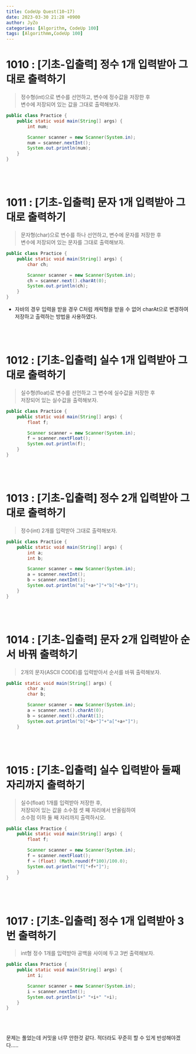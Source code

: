 ```yaml
---
title: CodeUp Quest(10~17)
date: 2023-03-30 21:28 +0900
author: JyZo
categories: [Algorithm, CodeUp 100]
tags: [Algorithmm,CodeUp 100]
---
```


# 1010 : [기초-입출력] 정수 1개 입력받아 그대로 출력하기
>정수형(int)으로 변수를 선언하고, 변수에 정수값을 저장한 후  
>변수에 저장되어 있는 값을 그대로 출력해보자. 

```java
public class Practice {
    public static void main(String[] args) {
        int num;

        Scanner scanner = new Scanner(System.in);
        num = scanner.nextInt();
        System.out.println(num);
    }
}
```
<br/>
<br/>

# 1011 : [기초-입출력] 문자 1개 입력받아 그대로 출력하기
>문자형(char)으로 변수를 하나 선언하고, 변수에 문자를 저장한 후  
>변수에 저장되어 있는 문자를 그대로 출력해보자.  

```java
public class Practice {
    public static void main(String[] args) {
        char ch;

        Scanner scanner = new Scanner(System.in);
        ch = scanner.next().charAt(0);
        System.out.println(ch);
    }
}
```
* 자바의 경우 입력을 받을 경우 C처럼 캐릭형을 받을 수 없어 charAt으로 변경하여  
저장하고 출력하는 방법을 사용하였다. 

<br/>
<br/>

# 1012 : [기초-입출력] 실수 1개 입력받아 그대로 출력하기
>실수형(float)로 변수를 선언하고 그 변수에 실수값을 저장한 후  
>저장되어 있는 실수값을 출력해보자.

```java
public class Practice {
    public static void main(String[] args) {
        float f;

        Scanner scanner = new Scanner(System.in);
        f = scanner.nextFloat();
        System.out.println(f);
    }
}
```

<br/>
<br/>

# 1013 : [기초-입출력] 정수 2개 입력받아 그대로 출력하기
>정수(int) 2개를 입력받아 그대로 출력해보자.

```java
public class Practice {
    public static void main(String[] args) {
        int a;
        int b;

        Scanner scanner = new Scanner(System.in);
        a = scanner.nextInt();
        b = scanner.nextInt();
        System.out.println("a["+a+"]"+"b["+b+"]");
    }
}
```
<br/>
<br/>

# 1014 : [기초-입출력] 문자 2개 입력받아 순서 바꿔 출력하기
>2개의 문자(ASCII CODE)를 입력받아서 순서를 바꿔 출력해보자.

```java
public static void main(String[] args) {
        char a;
        char b;

        Scanner scanner = new Scanner(System.in);
        a = scanner.next().charAt(0);
        b = scanner.next().charAt(1);
        System.out.println("b["+b+"]"+"a["+a+"]");
    }
```
<br/>
<br/>

# 1015 : [기초-입출력] 실수 입력받아 둘째 자리까지 출력하기
>실수(float) 1개를 입력받아 저장한 후,  
>저장되어 있는 값을 소수점 셋 째 자리에서 반올림하여  
>소수점 이하 둘 째 자리까지 출력하시오.  

```java
public class Practice {
    public static void main(String[] args) {
        float f;

        Scanner scanner = new Scanner(System.in);
        f = scanner.nextFloat();
        f = (float) (Math.round(f*100)/100.0);
        System.out.println("f["+f+"]");
    }
}
```
<br/>
<br/>

# 1017 : [기초-입출력] 정수 1개 입력받아 3번 출력하기
>int형 정수 1개를 입력받아 공백을 사이에 두고 3번 출력해보자.  

```java
public class Practice {
    public static void main(String[] args) {
        int i;

        Scanner scanner = new Scanner(System.in);
        i = scanner.nextInt();
        System.out.println(i+" "+i+" "+i);
    }
}
```
<br/>
<br/>

문제는 풀었는데 커밋을 너무 안한것 같다. 적더라도 꾸준히 할 수 있게 반성해야겠다.....




